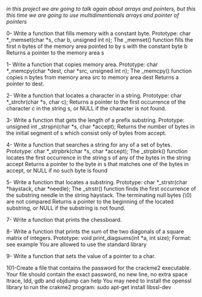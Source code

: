 *in this project we are going to talk again about arrays and pointers, but this
this time we are going to use multidimentionals arrays and pointer of pointers*

0- Write a function that fills memory with a constant byte.
Prototype: char *_memset(char *s, char b, unsigned int n);
The _memset() function fills the first n bytes of the memory area pointed to by s with the constant byte b
Returns a pointer to the memory area s

1- Write a function that copies memory area.
Prototype: char *_memcpy(char *dest, char *src, unsigned int n);
The _memcpy() function copies n bytes from memory area src to memory area dest
Returns a pointer to dest.

2- Write a function that locates a character in a string.
Prototype: char *_strchr(char *s, char c);
Returns a pointer to the first occurrence of the character c in the
string s, or NULL if the character is not found.

3- Write a function that gets the length of a prefix substring.
Prototype: unsigned int _strspn(char *s, char *accept);
Returns the number of bytes in the initial segment of s
which consist only of bytes from accept.

4- Write a function that searches a string for any of a set of bytes.
Prototype: char *_strpbrk(char *s, char *accept);
The _strpbrk() function locates the first occurrence in the string s of any of the bytes in the string accept
Returns a pointer to the byte in s that matches one of the bytes in accept, or NULL if no such byte is found

5- Write a function that locates a substring.
Prototype: char *_strstr(char *haystack, char *needle);
The _strstr() function finds the first occurrence of the substring needle in the string haystack. The terminating null bytes (\0) are not compared
Returns a pointer to the beginning of the located substring, or NULL if the substring is not found.

7- Write a function that prints the chessboard.

8- Write a function that prints the sum of the two diagonals of a square matrix of integers.
Prototype: void print_diagsums(int *a, int size);
Format: see example
You are allowed to use the standard library

9- Write a function that sets the value of a pointer to a char.

101-Create a file that contains the password for the crackme2 executable.
Your file should contain the exact password, no new line, no extra space
ltrace, ldd, gdb and objdump can help
You may need to install the openssl library to run the crakme2 program: sudo apt-get install libssl-dev